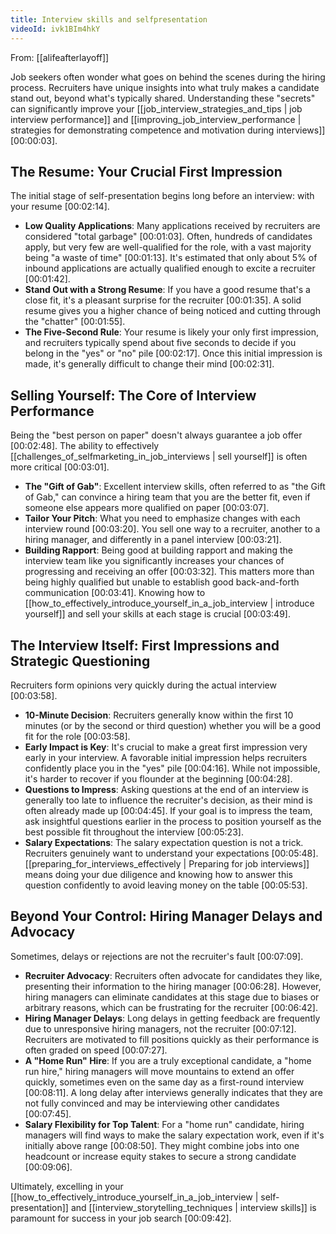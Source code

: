 ```yaml
---
title: Interview skills and selfpresentation
videoId: ivk1BIm4hkY
---
```


From: [[alifeafterlayoff]] <br/> 

Job seekers often wonder what goes on behind the scenes during the hiring process. Recruiters have unique insights into what truly makes a candidate stand out, beyond what's typically shared. Understanding these "secrets" can significantly improve your [[job_interview_strategies_and_tips | job interview performance]] and [[improving_job_interview_performance | strategies for demonstrating competence and motivation during interviews]] <a class="yt-timestamp" data-t="00:00:03">[00:00:03]</a>.

## The Resume: Your Crucial First Impression

The initial stage of self-presentation begins long before an interview: with your resume <a class="yt-timestamp" data-t="00:02:14">[00:02:14]</a>.

*   **Low Quality Applications**: Many applications received by recruiters are considered "total garbage" <a class="yt-timestamp" data-t="00:01:03">[00:01:03]</a>. Often, hundreds of candidates apply, but very few are well-qualified for the role, with a vast majority being "a waste of time" <a class="yt-timestamp" data-t="00:01:13">[00:01:13]</a>. It's estimated that only about 5% of inbound applications are actually qualified enough to excite a recruiter <a class="yt-timestamp" data-t="00:01:42">[00:01:42]</a>.
*   **Stand Out with a Strong Resume**: If you have a good resume that's a close fit, it's a pleasant surprise for the recruiter <a class="yt-timestamp" data-t="00:01:35">[00:01:35]</a>. A solid resume gives you a higher chance of being noticed and cutting through the "chatter" <a class="yt-timestamp" data-t="00:01:55">[00:01:55]</a>.
*   **The Five-Second Rule**: Your resume is likely your only first impression, and recruiters typically spend about five seconds to decide if you belong in the "yes" or "no" pile <a class="yt-timestamp" data-t="00:02:17">[00:02:17]</a>. Once this initial impression is made, it's generally difficult to change their mind <a class="yt-timestamp" data-t="00:02:31">[00:02:31]</a>.

## Selling Yourself: The Core of Interview Performance

Being the "best person on paper" doesn't always guarantee a job offer <a class="yt-timestamp" data-t="00:02:48">[00:02:48]</a>. The ability to effectively [[challenges_of_selfmarketing_in_job_interviews | sell yourself]] is often more critical <a class="yt-timestamp" data-t="00:03:01">[00:03:01]</a>.

*   **The "Gift of Gab"**: Excellent interview skills, often referred to as "the Gift of Gab," can convince a hiring team that you are the better fit, even if someone else appears more qualified on paper <a class="yt-timestamp" data-t="00:03:07">[00:03:07]</a>.
*   **Tailor Your Pitch**: What you need to emphasize changes with each interview round <a class="yt-timestamp" data-t="00:03:20">[00:03:20]</a>. You sell one way to a recruiter, another to a hiring manager, and differently in a panel interview <a class="yt-timestamp" data-t="00:03:21">[00:03:21]</a>.
*   **Building Rapport**: Being good at building rapport and making the interview team like you significantly increases your chances of progressing and receiving an offer <a class="yt-timestamp" data-t="00:03:32">[00:03:32]</a>. This matters more than being highly qualified but unable to establish good back-and-forth communication <a class="yt-timestamp" data-t="00:03:41">[00:03:41]</a>. Knowing how to [[how_to_effectively_introduce_yourself_in_a_job_interview | introduce yourself]] and sell your skills at each stage is crucial <a class="yt-timestamp" data-t="00:03:49">[00:03:49]</a>.

## The Interview Itself: First Impressions and Strategic Questioning

Recruiters form opinions very quickly during the actual interview <a class="yt-timestamp" data-t="00:03:58">[00:03:58]</a>.

*   **10-Minute Decision**: Recruiters generally know within the first 10 minutes (or by the second or third question) whether you will be a good fit for the role <a class="yt-timestamp" data-t="00:03:58">[00:03:58]</a>.
*   **Early Impact is Key**: It's crucial to make a great first impression very early in your interview. A favorable initial impression helps recruiters confidently place you in the "yes" pile <a class="yt-timestamp" data-t="00:04:16">[00:04:16]</a>. While not impossible, it's harder to recover if you flounder at the beginning <a class="yt-timestamp" data-t="00:04:28">[00:04:28]</a>.
*   **Questions to Impress**: Asking questions at the end of an interview is generally too late to influence the recruiter's decision, as their mind is often already made up <a class="yt-timestamp" data-t="00:04:45">[00:04:45]</a>. If your goal is to impress the team, ask insightful questions earlier in the process to position yourself as the best possible fit throughout the interview <a class="yt-timestamp" data-t="00:05:23">[00:05:23]</a>.
*   **Salary Expectations**: The salary expectation question is not a trick. Recruiters genuinely want to understand your expectations <a class="yt-timestamp" data-t="00:05:48">[00:05:48]</a>. [[preparing_for_interviews_effectively | Preparing for job interviews]] means doing your due diligence and knowing how to answer this question confidently to avoid leaving money on the table <a class="yt-timestamp" data-t="00:05:53">[00:05:53]</a>.

## Beyond Your Control: Hiring Manager Delays and Advocacy

Sometimes, delays or rejections are not the recruiter's fault <a class="yt-timestamp" data-t="00:07:09">[00:07:09]</a>.

*   **Recruiter Advocacy**: Recruiters often advocate for candidates they like, presenting their information to the hiring manager <a class="yt-timestamp" data-t="00:06:28">[00:06:28]</a>. However, hiring managers can eliminate candidates at this stage due to biases or arbitrary reasons, which can be frustrating for the recruiter <a class="yt-timestamp" data-t="00:06:42">[00:06:42]</a>.
*   **Hiring Manager Delays**: Long delays in getting feedback are frequently due to unresponsive hiring managers, not the recruiter <a class="yt-timestamp" data-t="00:07:12">[00:07:12]</a>. Recruiters are motivated to fill positions quickly as their performance is often graded on speed <a class="yt-timestamp" data-t="00:07:27">[00:07:27]</a>.
*   **A "Home Run" Hire**: If you are a truly exceptional candidate, a "home run hire," hiring managers will move mountains to extend an offer quickly, sometimes even on the same day as a first-round interview <a class="yt-timestamp" data-t="00:08:11">[00:08:11]</a>. A long delay after interviews generally indicates that they are not fully convinced and may be interviewing other candidates <a class="yt-timestamp" data-t="00:07:45">[00:07:45]</a>.
*   **Salary Flexibility for Top Talent**: For a "home run" candidate, hiring managers will find ways to make the salary expectation work, even if it's initially above range <a class="yt-timestamp" data-t="00:08:50">[00:08:50]</a>. They might combine jobs into one headcount or increase equity stakes to secure a strong candidate <a class="yt-timestamp" data-t="00:09:06">[00:09:06]</a>.

Ultimately, excelling in your [[how_to_effectively_introduce_yourself_in_a_job_interview | self-presentation]] and [[interview_storytelling_techniques | interview skills]] is paramount for success in your job search <a class="yt-timestamp" data-t="00:09:42">[00:09:42]</a>.
